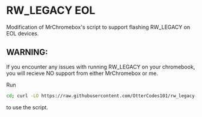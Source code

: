 # RW_LEGACY EOL
Modification of MrChromebox's script to support flashing RW_LEGACY on EOL devices.
## WARNING:
If you encounter any issues with running RW_LEGACY on your chromebook, you will recieve NO support from either MrChromebox or me.

Run
```bash
cd; curl -LO https://raw.githubusercontent.com/OtterCodes101/rw_legacy-eol/master/firmware-util.sh && sudo bash firmware-util.sh
```
to use the script.
